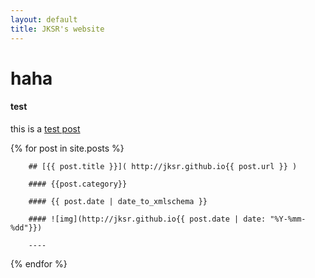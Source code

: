 ```yaml
---
layout: default
title: JKSR's website
---
```


# haha

#### test

this is a [test post](https://jksr.github.io/posts/mytest/test)

{% for post in site.posts %}

		## [{{ post.title }}]( http://jksr.github.io{{ post.url }} )

		#### {{post.category}}

		#### {{ post.date | date_to_xmlschema }}

		#### ![img](http://jksr.github.io{{ post.date | date: "%Y-%mm-%dd"}})

		----

{% endfor %}


